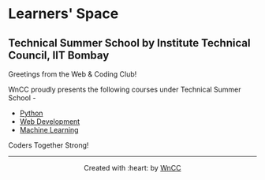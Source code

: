 # Learners' Space 

## Technical Summer School by Institute Technical Council, IIT Bombay

Greetings from the Web & Coding Club!

WnCC proudly presents the following courses under Technical Summer School - 

* [Python](./python)
* [Web Development](./webdev)
* [Machine Learning](./ml) 

Coders Together Strong!
***

<p align="center">Created with :heart: by <a href="https://www.wncc-iitb.org/">WnCC</a></p>
